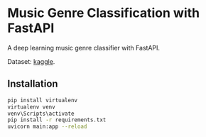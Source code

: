 # Music Genre Classification with FastAPI

A deep learning music genre classifier with FastAPI.

Dataset: [kaggle](https://www.kaggle.com/datasets/andradaolteanu/gtzan-dataset-music-genre-classification).

## Installation

```bash
pip install virtualenv
virtualenv venv
venv\Scripts\activate
pip install -r requirements.txt
uvicorn main:app --reload
```
